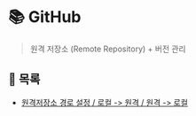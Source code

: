 # 📚 GitHub

> 원격 저장소 (Remote Repository) + 버전 관리



## 📃 목록

- [원격저장소 경로 설정 / 로컬 -> 원격 / 원격 -> 로컬](https://github.com/hyejinny97/TIL/blob/master/GitHub/base.md)


